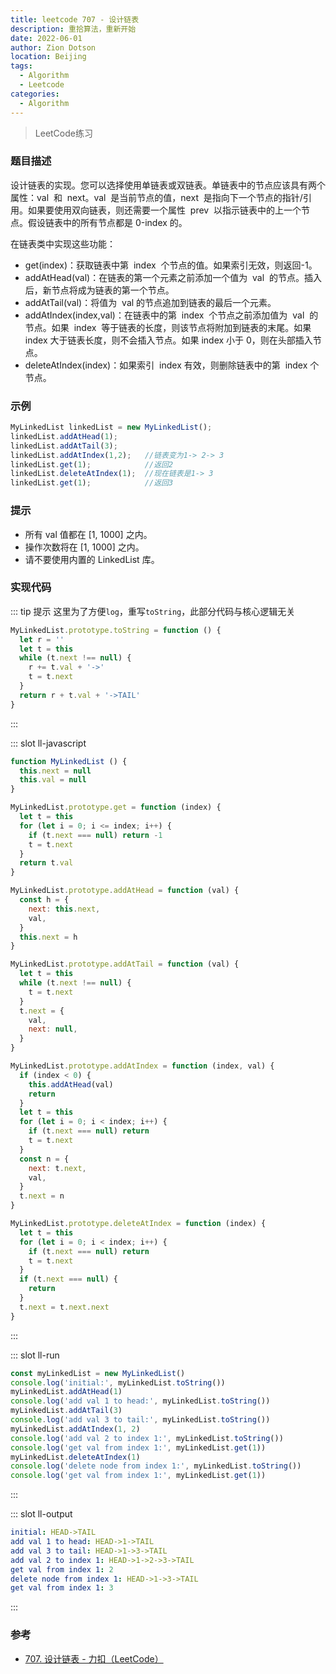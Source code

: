 ```yaml
---
title: leetcode 707 - 设计链表
description: 重拾算法，重新开始
date: 2022-06-01
author: Zion Dotson
location: Beijing
tags:
  - Algorithm
  - Leetcode
categories:
  - Algorithm
---
```


> LeetCode练习 

<!-- more -->

### 题目描述

设计链表的实现。您可以选择使用单链表或双链表。单链表中的节点应该具有两个属性：val  和  next。val  是当前节点的值，next  是指向下一个节点的指针/引用。如果要使用双向链表，则还需要一个属性  prev  以指示链表中的上一个节点。假设链表中的所有节点都是 0-index 的。

在链表类中实现这些功能：

- get(index)：获取链表中第  index  个节点的值。如果索引无效，则返回-1。
- addAtHead(val)：在链表的第一个元素之前添加一个值为  val  的节点。插入后，新节点将成为链表的第一个节点。
- addAtTail(val)：将值为  val 的节点追加到链表的最后一个元素。
- addAtIndex(index,val)：在链表中的第  index  个节点之前添加值为  val  的节点。如果  index  等于链表的长度，则该节点将附加到链表的末尾。如果 index 大于链表长度，则不会插入节点。如果 index 小于 0，则在头部插入节点。
- deleteAtIndex(index)：如果索引  index 有效，则删除链表中的第  index 个节点。

### 示例

```js
MyLinkedList linkedList = new MyLinkedList();
linkedList.addAtHead(1);
linkedList.addAtTail(3);
linkedList.addAtIndex(1,2);   //链表变为1-> 2-> 3
linkedList.get(1);            //返回2
linkedList.deleteAtIndex(1);  //现在链表是1-> 3
linkedList.get(1);            //返回3
```

### 提示

- 所有 val 值都在 [1, 1000] 之内。
- 操作次数将在 [1, 1000] 之内。
- 请不要使用内置的 LinkedList 库。

### 实现代码

::: tip 提示
这里为了方便`log`，重写`toString`，此部分代码与核心逻辑无关

```js
MyLinkedList.prototype.toString = function () {
  let r = ''
  let t = this
  while (t.next !== null) {
    r += t.val + '->'
    t = t.next
  }
  return r + t.val + '->TAIL'
}
```


:::

<Util-CodeTab
  key-prefix="ll"
  :code-types="['javascript', 'run', 'output']"
  default-active-code-type="javascript"
/>

::: slot ll-javascript

```js
function MyLinkedList () {
  this.next = null
  this.val = null
}

MyLinkedList.prototype.get = function (index) {
  let t = this
  for (let i = 0; i <= index; i++) {
    if (t.next === null) return -1
    t = t.next
  }
  return t.val
}

MyLinkedList.prototype.addAtHead = function (val) {
  const h = {
    next: this.next,
    val,
  }
  this.next = h
}

MyLinkedList.prototype.addAtTail = function (val) {
  let t = this
  while (t.next !== null) {
    t = t.next
  }
  t.next = {
    val,
    next: null,
  }
}

MyLinkedList.prototype.addAtIndex = function (index, val) {
  if (index < 0) {
    this.addAtHead(val)
    return
  }
  let t = this
  for (let i = 0; i < index; i++) {
    if (t.next === null) return
    t = t.next
  }
  const n = {
    next: t.next,
    val,
  }
  t.next = n
}

MyLinkedList.prototype.deleteAtIndex = function (index) {
  let t = this
  for (let i = 0; i < index; i++) {
    if (t.next === null) return
    t = t.next
  }
  if (t.next === null) {
    return
  }
  t.next = t.next.next
}
```
:::

::: slot ll-run
```js
const myLinkedList = new MyLinkedList()
console.log('initial:', myLinkedList.toString())
myLinkedList.addAtHead(1)
console.log('add val 1 to head:', myLinkedList.toString())
myLinkedList.addAtTail(3)
console.log('add val 3 to tail:', myLinkedList.toString())
myLinkedList.addAtIndex(1, 2)
console.log('add val 2 to index 1:', myLinkedList.toString())
console.log('get val from index 1:', myLinkedList.get(1))
myLinkedList.deleteAtIndex(1)
console.log('delete node from index 1:', myLinkedList.toString())
console.log('get val from index 1:', myLinkedList.get(1))
```
:::

::: slot ll-output
```yaml
initial: HEAD->TAIL
add val 1 to head: HEAD->1->TAIL
add val 3 to tail: HEAD->1->3->TAIL
add val 2 to index 1: HEAD->1->2->3->TAIL
get val from index 1: 2
delete node from index 1: HEAD->1->3->TAIL
get val from index 1: 3
```
:::

### 参考

* [707. 设计链表 - 力扣（LeetCode）](https://leetcode.cn/problems/design-linked-list/)